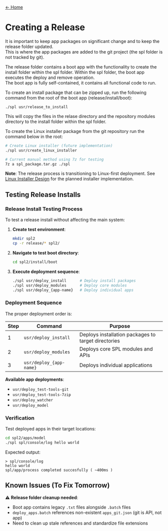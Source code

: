 [← Home](../README.md)

# Creating a Release

It is important to keep app packages on significant change and to keep the release folder updated.  
This is where the app packages are added to the git project (the spl folder is not tracked by git).

The release folder contains a boot app with the functionality to create the install folder within the spl folder.
Within the spl folder, the boot app executes the deploy and remove operation.  
The boot app is fully self-contained, it contains all functional code to run.

To create an install package that can be zipped up, run the following command from the root of the boot app (release/install/boot):
```
./spl usr/release_to_install
```
This will copy the files in the relase directory and the repository modules directory to the install folder within the spl folder. 

To create the Linux installer package from the git repository run the command below in the root:

```bash
# Create Linux installer (future implementation)
./spl usr/create_linux_installer

# Current manual method using 7z for testing
7z a spl_package.tar.gz ./spl
```

**Note**: The release process is transitioning to Linux-first deployment. See [Linux Installer Design](linux-installer-design.md) for the planned installer implementation.

## Testing Release Installs

### Release Install Testing Process

To test a release install without affecting the main system:

1. **Create test environment**:
   ```bash
   mkdir spl2
   cp -r release/* spl2/
   ```

2. **Navigate to test boot directory**:
   ```bash
   cd spl2/install/boot
   ```

3. **Execute deployment sequence**:
   ```bash
   ./spl usr/deploy_install      # Deploy install packages
   ./spl usr/deploy_modules      # Deploy core modules  
   ./spl usr/deploy_{app-name}   # Deploy individual apps
   ```

### Deployment Sequence

The proper deployment order is:

| Step | Command | Purpose |
|------|---------|---------|
| 1 | `usr/deploy_install` | Deploys installation packages to target directories |
| 2 | `usr/deploy_modules` | Deploys core SPL modules and APIs |
| 3 | `usr/deploy_{app-name}` | Deploys individual applications |

**Available app deployments**:
- `usr/deploy_test-tools-git`
- `usr/deploy_test-tools-7zip` 
- `usr/deploy_watcher`
- `usr/deploy_model`

### Verification

Test deployed apps in their target locations:
```bash
cd spl2/apps/model
./spl spl/console/log hello world
```

Expected output:
```
> spl/console/log
hello world
spl/app/process completed succesfully ( ~400ms )
```

## Known Issues (To Fix Tomorrow)

⚠️ **Release folder cleanup needed**:
- Boot app contains legacy `.txt` files alongside `.batch` files
- `deploy_apps.batch` references non-existent `apps_git.json` (git is API, not app)
- Need to clean up stale references and standardize file extensions
